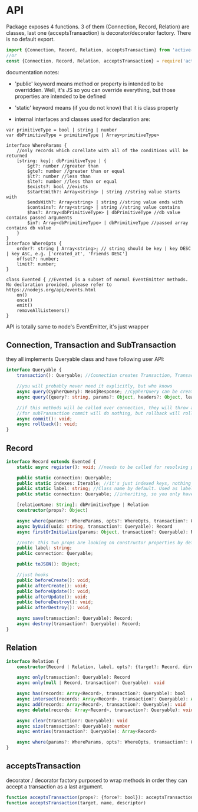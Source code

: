 # API

Package exposes 4 functions.
3 of them (Connection, Record, Relation) are classes, last one (acceptsTransaction) is decorator/decorator factory.
There is no default export.

```javascript
import {Connection, Record, Relation, acceptsTransaction} from 'active-graph-record'
//or
const {Connection, Record, Relation, acceptsTransaction} = require('active-graph-record')
```


documentation notes:
- 'public' keyword means method or property is intended to be overridden.
Well, it's JS so you can override everything, but those properties are intended to be defined

- 'static' keyword means (if you do not know) that it is class property

- internal interfaces and classes used for declaration are:
```
var primitiveType = bool | string | number
var dbPrimitiveType = primitiveType | Array<primitiveType>

interface WhereParams {
    //only records which corellate with all of the conditions will be returned
    [string: key]: dbPrimitiveType | {
        $gt?: number //greater than
        $gte?: number //greater than or equal
        $lt?: number //less than
        $lte?: number //less than or equal
        $exists?: bool //exists
        $startsWith?: Array<string> | string //string value starts with
        $endsWith?: Array<string> | string //string value ends with
        $contains?: Array<string> | string //string value contains
        $has?: Array<dbPrimitiveType> | dbPrimitiveType //db value contains passed arguments
        $in?: Array<dbPrimitiveType> | dbPrimitiveType //passed array contains db value
    }
}
interface WhereOpts {
    order?: string | Array<string>; // string should be key | key DESC | key ASC, e.g. ['created_at', 'friends DESC']
    offset?: number;
    limit?: number;
}

class Evented { //Evented is a subset of normal EventEmitter methods. No declaration provided, please refer to https://nodejs.org/api/events.html
    on()
    once()
    emit()
    removeAllListeners()
}
```
API is totally same to node's EventEmitter, it's just wrapper

## Connection, Transaction and SubTransaction
they all implements Queryable class and have following user API:
```typescript
interface Queryable {
    transaction(): Queryable; //Connection creates Transaction, Transaction creates SubTransaction

    //you will probably never need it explicitly, but who knows
    async query(CypherQuery): Neo4jResponse; //CypherQuery can be created using npm package 'cypher-talker'
    async query({query?: string, params?: Object, headers?: Object, lean?: boolean}): Neo4jResponse;

    //if this methods will be called over connection, they will throw an error
    //for subTransaction commit will do nothing, but rollback will rollback parent transaction
    async commit(): void;
    async rollback(): void;
}
```

## Record
```typescript
interface Record extends Evented {
    static async register(): void; //needs to be called for resolving purposes

    public static connection: Queryable;
    public static indexes: Iterable; //it's just indexed keys, nothing more
    public static label: string; //Class name by default. Used as label in DB
    public static connection: Queryable; //inheriting, so you only have define it somewhere and that's all

    [relationName: String]: dbPrimitiveType | Relation
    constructor(props?: Object)

    async where(params?: WhereParams, opts?: WhereOpts, transaction?: Queryable): Array<Record>
    async byUuid(uuid: string, transaction?: Queryable): Record
    async firstOrInitialize(params: Object, transaction?: Queryable): Record

    //note: this two props are looking on constructor properties by default
    public label: string;
    public connection: Queryable;

    public toJSON(): Object;

    //just hooks
    public beforeCreate(): void;
    public afterCreate(): void;
    public beforeUpdate(): void;
    public afterUpdate(): void;
    public beforeDestroy(): void;
    public afterDestroy(): void;

    async save(transaction?: Queryable): Record;
    async destroy(transaction?: Queryable): Record;
}

```

## Relation
```typescript
interface Relation {
    constructor(Record | Relation, label, opts?: {target?: Record, direction?: number = 1})

    async only(transaction?: Queryable): Record
    async only(null | Record, transaction?: Queryable): void

    async has(records: Array<Record>, transaction?: Queryable): bool
    async intersect(records: Array<Record>, transaction?: Queryable): Array<Record>
    async add(records: Array<Record>, transaction?: Queryable): void
    async delete(records: Array<Record>, transaction?: Queryable): void

    async clear(transaction?: Queryable): void
    async size(transaction?: Queryable): number
    async entries(transaction?: Queryable): Array<Record>

    async where(params?: WhereParams, opts?: WhereOpts, transaction?: Queryable): Array<Record>
}
```

## acceptsTransaction
decorator / decorator factory purposed to wrap methods in order they can accept a transaction as a last argument.

```javascript
function acceptsTransaction(props?: {force?: bool}): acceptsTransaction
function acceptsTransaction(target, name, descriptor)
```